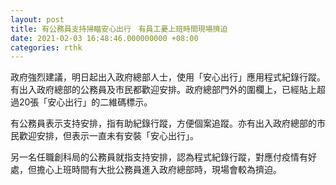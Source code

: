 ```yaml
---
layout: post
title: 有公務員支持掃瞄安心出行　有員工憂上班時間現場擠迫
date: 2021-02-03 16:48:46.000000000 +08:00
categories: rthk
---
```


政府強烈建議，明日起出入政府總部人士，使用「安心出行」應用程式紀錄行蹤。有出入政府總部的公務員及市民都歡迎安排。政府總部門外的圍欄上，已經貼上超過20張「安心出行」的二維碼標示。

有公務員表示支持安排，指有助紀錄行蹤，方便個案追蹤。亦有出入政府總部的市民歡迎安排，但表示一直未有安裝「安心出行」。

另一名任職創科局的公務員就指支持安排，認為程式紀錄行蹤，對應付疫情有好處，但擔心上班時間有大批公務員進入政府總部時，現場會較為擠迫。
